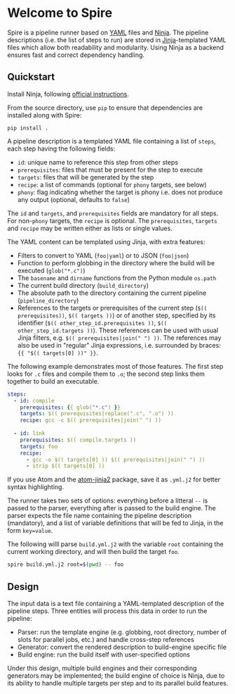 # Welcome to Spire

Spire is a pipeline runner based on [YAML](https://en.wikipedia.org/wiki/YAML) files and [Ninja](https://ninja-build.org/). The pipeline descriptions (i.e. the list of steps to run) are stored in [Jinja](http://jinja.pocoo.org/)-templated YAML files which allow both readability and modularity. Using Ninja as a backend ensures fast and correct dependency handling.

## Quickstart

Install Ninja, following [official instructions](https://github.com/ninja-build/ninja/wiki/Pre-built-Ninja-packages).

From the source directory, use `pip` to ensure that dependencies are installed along with Spire:
```
pip install .
```

A pipeline description is a templated YAML file containing a list of `steps`, each step having the following fields:
* `id`: unique name to reference this step from other steps
* `prerequisites`: files that must be present for the step to execute
* `targets`: files that will be generated by the step
* `recipe`: a list of commands (optional for `phony` targets, see below)
* `phony`: flag indicating whether the target is phony i.e. does not produce any output (optional, defaults to `false`)

The `id` and `targets`, and `prerequisites` fields are mandatory for all steps. For non-`phony` targets, the `recipe` is optional. The `prerequisites`, `targets` and `recipe` may be written either as lists or single values. 

The YAML content can be templated using Jinja, with extra features:
* Filters to convert to YAML (`foo|yaml`) or to JSON (`foo|json`)
* Function to perform globbing in the directory where the build will be executed (`glob("*.c")`)
* The `basename` and `dirname` functions from the Python module `os.path`
* The current build directory (`build_directory`)
* The absolute path to the directory containing the current pipeline (`pipeline_directory`)
* References to the targets or prerequisites of the current step (`$(( prerequisites))`, `$(( targets ))`) or of another step, specified by its identifier (`$(( other_step_id.prerequisites ))`, `$(( other_step_id.targets ))`). These references can be used with usual Jinja filters, e.g. `$(( prerequisites|join(" ") ))`. The references may also be used in "regular" Jinja expressions, i.e. surrounded by braces: `{{ "$(( targets[0] ))" }}`.

The following example demonstrates most of those features. The first step looks for `.c` files and compile them to `.o`; the second step links them together to build an executable.

```yaml
steps:
  - id: compile
    prerequisites: {{ glob("*.c") }}
    targets: $(( prerequisites|replace(".c", ".o") ))
    recipe: gcc -c $(( prerequisites|join(" ") ))
  
  - id: link
    prerequisites: $(( compile.targets ))
    targets: foo
    recipe: 
      - gcc -o $(( targets[0] )) $(( prerequisites|join(" ") ))
      - strip $(( targets[0] ))
```

If you use Atom and the [atom-jinja2](https://atom.io/packages/atom-jinja2) package, save it as `.yml.j2` for better syntax highlighting.

The runner takes two sets of options: everything before a litteral `--` is passed to the parser, everything after is passed to the build engine. The parser expects the file name containing the pipeline description (mandatory), and a list of variable definitions that will be fed to Jinja, in the form `key=value`.

The following willl parse `build.yml.j2` with the variable `root` containing the current working directory, and will then build the target `foo`.

```bash
spire build.yml.j2 root=$(pwd) -- foo
```

## Design

The input data is a text file containing a YAML-templated description of the pipeline steps. Three entities will process this data in order to run the pipeline:
* Parser: run the template engine (e.g. globbing, root directory, number of slots for parallel jobs, etc.) and handle cross-step references
* Generator: convert the rendered description to build-engine specific file
* Build engine: run the build itself with user-specified options

Under this design, multiple build engines and their corresponding generators may be implemented; the build engine of choice is Ninja, due to its ability to handle multiple targets per step and to its parallel build features.
